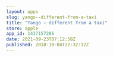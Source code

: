 ```yaml
---
layout: apps
slug: yango--different-from-a-taxi
title: "Yango — different from a taxi"
store: apple
app_id: 1437157286
date: 2021-09-23T07:12:58Z
published: 2018-10-04T22:32:12Z
---
```

